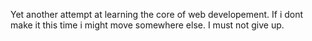 Yet another attempt at learning the core of web developement.
If i dont make it this time i might move somewhere else.
I must not give up.
